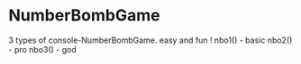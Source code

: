 # NumberBombGame
3 types of console-NumberBombGame. easy and fun !
nbo1() - basic
nbo2() - pro
nbo3() - god
